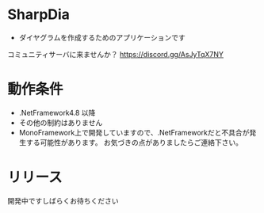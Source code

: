 # SharpDia
- ダイヤグラムを作成するためのアプリケーションです

コミュニティサーバに来ませんか？
https://discord.gg/AsJyTqX7NY

# 動作条件
- .NetFramework4.8 以降
- その他の制約はありません
- MonoFramework上で開発していますので、.NetFrameworkだと不具合が発生する可能性があります。
お気づきの点がありましたらご連絡下さい。
# リリース
開発中ですしばらくお待ちください
